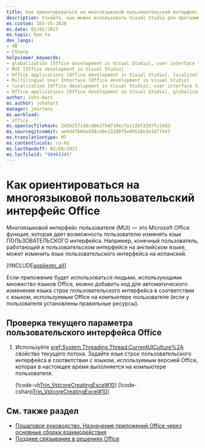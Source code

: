 ```yaml
---
title: Как ориентироваться на многоязыковой пользовательский интерфейс Office
description: Узнайте, как можно использовать Visual Studio для программного выбора многоязыкового пользовательского интерфейса Microsoft Office.
ms.custom: SEO-VS-2020
ms.date: 02/02/2017
ms.topic: how-to
dev_langs:
- VB
- CSharp
helpviewer_keywords:
- globalization [Office development in Visual Studio], user interface targeting
- MUI [Office development in Visual Studio]
- Office applications [Office development in Visual Studio], localization
- Multilingual User Interface [Office development in Visual Studio]
- localization [Office development in Visual Studio], user interface targeting
- Office applications [Office development in Visual Studio], globalization
author: John-Hart
ms.author: johnhart
manager: jmartens
ms.workload:
- office
ms.openlocfilehash: 245b257140cd0b1f54719ec7a132bf2297fc2dd3
ms.sourcegitcommit: ae6d47b09a439cd0e13180f5e89510e3e347fd47
ms.translationtype: MT
ms.contentlocale: ru-RU
ms.lasthandoff: 02/08/2021
ms.locfileid: "99962345"
---
```

# <a name="how-to-target-the-office-multilingual-user-interface"></a>Как ориентироваться на многоязыковой пользовательский интерфейс Office
  Многоязыковой интерфейс пользователя (MUI) — это Microsoft Office функция, которая дает возможность пользователю изменять язык ПОЛЬЗОВАТЕЛЬСКОГО интерфейса. Например, конечный пользователь, работающий в пользовательском интерфейсе на английском языке, может изменить язык пользовательского интерфейса на испанский.

 [!INCLUDE[appliesto_all](../vsto/includes/appliesto-all-md.md)]

 Если приложение будет использоваться людьми, использующими множество языков Office, можно добавить код для автоматического изменения языка строк пользовательского интерфейса в соответствии с языком, используемым Office на компьютере пользователя (если у пользователя установлены правильные ресурсы).

## <a name="to-check-the-current-office-ui-setting"></a>Проверка текущего параметра пользовательского интерфейса Office

1. Используйте <xref:System.Threading.Thread.CurrentUICulture%2A> свойство текущего потока. Задайте язык строк пользовательского интерфейса в соответствии с языком, используемым версией Office, которая в настоящее время выполняется на компьютере пользователя.

     [!code-vb[Trin_VstcoreCreatingExcel#10](../vsto/codesnippet/VisualBasic/Trin_VstcoreCreatingExcelVB/Sheet1.vb#10)]
     [!code-csharp[Trin_VstcoreCreatingExcel#10](../vsto/codesnippet/CSharp/Trin_VstcoreCreatingExcelCS/Sheet1.cs#10)]

## <a name="see-also"></a>См. также раздел
- [Пошаговое руководство. Назначение приложений Office через основные сборки взаимодействия](../vsto/how-to-target-office-applications-through-primary-interop-assemblies.md)
- [Позднее связывание в решениях Office](../vsto/late-binding-in-office-solutions.md)
